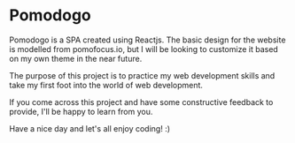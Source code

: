 # Pomodogo
Pomodogo is a SPA created using Reactjs. 
The basic design for the website is modelled from pomofocus.io, but I will be looking to customize it based on my own theme in the near future.

The purpose of this project is to practice my web development skills and take my first foot into the world of web development.

If you come across this project and have some constructive feedback to provide, I'll be happy to learn from you.

Have a nice day and let's all enjoy coding! :)
